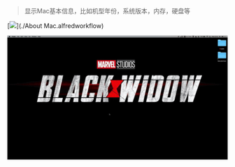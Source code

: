 > 显示Mac基本信息，比如机型年份，系统版本，内存，硬盘等

[![](https://img.shields.io/badge/version-v1.8-green)](./About Mac.alfredworkflow)

![](./screenshot.gif)
